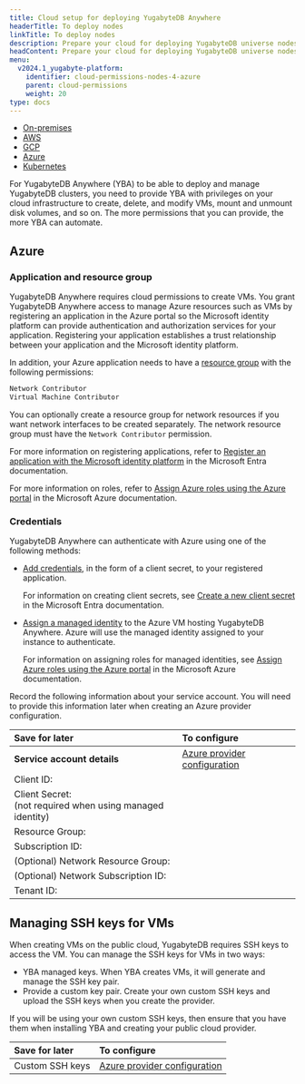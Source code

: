 ```yaml
---
title: Cloud setup for deploying YugabyteDB Anywhere
headerTitle: To deploy nodes
linkTitle: To deploy nodes
description: Prepare your cloud for deploying YugabyteDB universe nodes.
headContent: Prepare your cloud for deploying YugabyteDB universe nodes
menu:
  v2024.1_yugabyte-platform:
    identifier: cloud-permissions-nodes-4-azure
    parent: cloud-permissions
    weight: 20
type: docs
---
```


<ul class="nav nav-tabs-alt nav-tabs-yb">

  <li>
    <a href="../cloud-permissions-nodes/" class="nav-link">
      <i class="fa-solid fa-building"></i>
      On-premises
    </a>
  </li>
  <li>
    <a href="../cloud-permissions-nodes-aws/" class="nav-link">
      <i class="fa-brands fa-aws"></i>
      AWS
    </a>
  </li>
  <li>
    <a href="../cloud-permissions-nodes-gcp" class="nav-link">
      <i class="fa-brands fa-google"></i>
      GCP
    </a>
  </li>
  <li>
    <a href="../cloud-permissions-nodes-azure" class="nav-link active">
      <i class="fa-brands fa-microsoft"></i>
      Azure
    </a>
  </li>
  <li>
    <a href="../cloud-permissions-nodes-k8s" class="nav-link">
      <i class="fa-regular fa-dharmachakra"></i>
      Kubernetes
    </a>
  </li>
</ul>

For YugabyteDB Anywhere (YBA) to be able to deploy and manage YugabyteDB clusters, you need to provide YBA with privileges on your cloud infrastructure to create, delete, and modify VMs, mount and unmount disk volumes, and so on. The more permissions that you can provide, the more YBA can automate.

## Azure

### Application and resource group

YugabyteDB Anywhere requires cloud permissions to create VMs. You grant YugabyteDB Anywhere access to manage Azure resources such as VMs by registering an application in the Azure portal so the Microsoft identity platform can provide authentication and authorization services for your application. Registering your application establishes a trust relationship between your application and the Microsoft identity platform.

In addition, your Azure application needs to have a [resource group](https://learn.microsoft.com/en-us/azure/azure-resource-manager/management/overview#resource-groups) with the following permissions:

```sh
Network Contributor
Virtual Machine Contributor
```

You can optionally create a resource group for network resources if you want network interfaces to be created separately. The network resource group must have the `Network Contributor` permission.

For more information on registering applications, refer to [Register an application with the Microsoft identity platform](https://learn.microsoft.com/en-us/entra/identity-platform/quickstart-register-app?tabs=certificate) in the Microsoft Entra documentation.

For more information on roles, refer to [Assign Azure roles using the Azure portal](https://learn.microsoft.com/en-us/azure/role-based-access-control/role-assignments-portal?tabs=delegate-condition) in the Microsoft Azure documentation.

### Credentials

YugabyteDB Anywhere can authenticate with Azure using one of the following methods:

- [Add credentials](https://learn.microsoft.com/en-us/entra/identity-platform/quickstart-register-app?tabs=client-secret#add-credentials), in the form of a client secret, to your registered application.

    For information on creating client secrets, see [Create a new client secret](https://learn.microsoft.com/en-us/entra/identity-platform/howto-create-service-principal-portal#option-3-create-a-new-client-secret) in the Microsoft Entra documentation.

- [Assign a managed identity](https://learn.microsoft.com/en-us/entra/identity/managed-identities-azure-resources/qs-configure-portal-windows-vm) to the Azure VM hosting YugabyteDB Anywhere. Azure will use the managed identity assigned to your instance to authenticate.

    For information on assigning roles for managed identities, see [Assign Azure roles using the Azure portal](https://learn.microsoft.com/en-us/azure/role-based-access-control/role-assignments-portal?tabs=delegate-condition) in the Microsoft Azure documentation.

Record the following information about your service account. You will need to provide this information later when creating an Azure provider configuration.

| Save for later | To configure |
| :--- | :--- |
| **Service account details** | [Azure provider configuration](../../../configure-yugabyte-platform/azure/) |
| Client ID: | |
| Client Secret:<br>(not required when using managed identity) | |
| Resource Group: | |
| Subscription ID: | |
| (Optional) Network Resource Group: | |
| (Optional) Network Subscription ID: | |
| Tenant ID: | |

## Managing SSH keys for VMs

When creating VMs on the public cloud, YugabyteDB requires SSH keys to access the VM. You can manage the SSH keys for VMs in two ways:

- YBA managed keys. When YBA creates VMs, it will generate and manage the SSH key pair.
- Provide a custom key pair. Create your own custom SSH keys and upload the SSH keys when you create the provider.

If you will be using your own custom SSH keys, then ensure that you have them when installing YBA and creating your public cloud provider.

| Save for later | To configure |
| :--- | :--- |
| Custom SSH keys | [Azure provider configuration](../../../configure-yugabyte-platform/azure/) |
